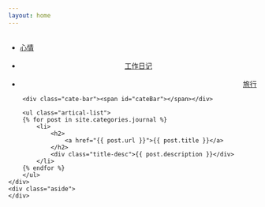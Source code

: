 ```yaml
---
layout: home
---
```


<div class="index-content 旅行">
    <div class="section">
        <ul class="artical-cate">
            <li><a href="/"><span>心情</span></a></li>
            <li style="text-align:center"><a href="/工作日记"><span>工作日记</span></a></li>
            <li class="on" style="text-align:right"><a href="/旅行"><span>旅行</span></a></li>
        </ul>

        <div class="cate-bar"><span id="cateBar"></span></div>

        <ul class="artical-list">
        {% for post in site.categories.journal %}
            <li>
                <h2>
                    <a href="{{ post.url }}">{{ post.title }}</a>
                </h2>
                <div class="title-desc">{{ post.description }}</div>
            </li>
        {% endfor %}
        </ul>
    </div>
    <div class="aside">
    </div>
</div>
